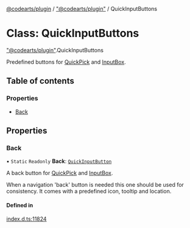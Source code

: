 [@codearts/plugin](../README.md) / ["@codearts/plugin"](../modules/_codearts_plugin_.md) / QuickInputButtons

# Class: QuickInputButtons

["@codearts/plugin"](../modules/_codearts_plugin_.md).QuickInputButtons

Predefined buttons for [QuickPick](../interfaces/codearts_plugin_.QuickPick.md) and [InputBox](../interfaces/codearts_plugin_.InputBox.md).

## Table of contents

### Properties

- [Back](codearts_plugin_.QuickInputButtons.md#back)

## Properties

### Back

▪ `Static` `Readonly` **Back**: [`QuickInputButton`](../interfaces/codearts_plugin_.QuickInputButton.md)

A back button for [QuickPick](../interfaces/codearts_plugin_.QuickPick.md) and [InputBox](../interfaces/codearts_plugin_.InputBox.md).

When a navigation 'back' button is needed this one should be used for consistency.
It comes with a predefined icon, tooltip and location.

#### Defined in

[index.d.ts:11824](https://github.com/xyz-fish/cloudide-plugin-api/blob/9927cd6/index.d.ts#L11824)
